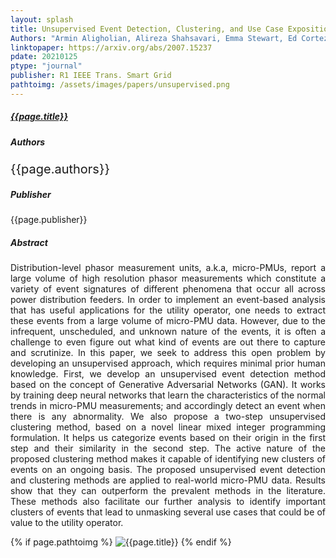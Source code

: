 ```yaml
---
layout: splash
title: Unsupervised Event Detection, Clustering, and Use Case Exposition in Micro-PMU Measurements
Authors: "Armin Aligholian, Alireza Shahsavari, Emma Stewart, Ed Cortez, Hamed Mohsenian-Rad"
linktopaper: https://arxiv.org/abs/2007.15237
pdate: 20210125
ptype: "journal"
publisher: R1 IEEE Trans. Smart Grid
pathtoimg: /assets/images/papers/unsupervised.png
---
```



<h5><a href="{{page.linktopaper}}">{{page.title}}</a></h5>
<h5>Authors</h5>
<p style="font-size:20px;">{{page.authors}}</p>

<h5>Publisher</h5>
<p>{{page.publisher}}</p>

<h5>Abstract</h5>
<p style="text-align:justify">Distribution-level phasor measurement units, a.k.a, micro-PMUs, report a large volume of high resolution phasor measurements which constitute a variety of event signatures of different phenomena that occur all across power distribution feeders. In order to implement an event-based analysis that has useful applications for the utility operator, one needs to extract these events from a large volume of micro-PMU data. However, due to the infrequent, unscheduled, and unknown nature of the events, it is often a challenge to even figure out what kind of events are out there to capture and scrutinize. In this paper, we seek to address this open problem by developing an unsupervised approach, which requires minimal prior human knowledge. First, we develop an unsupervised event detection method based on the concept of Generative Adversarial Networks (GAN). It works by training deep neural networks that learn the characteristics of the normal trends in micro-PMU measurements; and accordingly detect an event when there is any abnormality. We also propose a two-step unsupervised clustering method, based on a novel linear mixed integer programming formulation. It helps us categorize events based on their origin in the first step and their similarity in the second step. The active nature of the proposed clustering method makes it capable of identifying new clusters of events on an ongoing basis. The proposed unsupervised event detection and clustering methods are applied to real-world micro-PMU data. Results show that they can outperform the prevalent methods in the literature. These methods also facilitate our further analysis to identify important clusters of events that lead to unmasking several use cases that could be of value to the utility operator.

</p>

{% if page.pathtoimg %}
<img src="{{page.pathtoimg}}" alt="{{page.title}}" />
{% endif %}